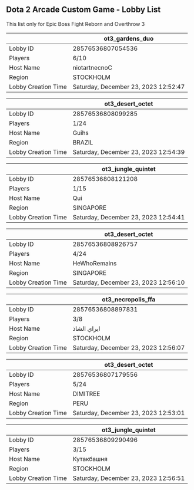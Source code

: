 ## Dota 2 Arcade Custom Game - Lobby List

This list only for Epic Boss Fight Reborn and Overthrow 3

|  | ot3_gardens_duo |
| ------ | ------ |
| Lobby ID | 28576536807054536 |
| Players | 6/10 |
| Host Name | niotartnecnoC |
| Region | STOCKHOLM |
| Lobby Creation Time | Saturday, December 23, 2023 12:52:47 |


|  | ot3_desert_octet |
| ------ | ------ |
| Lobby ID | 28576536808099285 |
| Players | 1/24 |
| Host Name | Guihs |
| Region | BRAZIL |
| Lobby Creation Time | Saturday, December 23, 2023 12:54:39 |


|  | ot3_jungle_quintet |
| ------ | ------ |
| Lobby ID | 28576536808121208 |
| Players | 1/15 |
| Host Name | Qui |
| Region | SINGAPORE |
| Lobby Creation Time | Saturday, December 23, 2023 12:54:41 |


|  | ot3_desert_octet |
| ------ | ------ |
| Lobby ID | 28576536808926757 |
| Players | 4/24 |
| Host Name | HeWhoRemains |
| Region | SINGAPORE |
| Lobby Creation Time | Saturday, December 23, 2023 12:56:10 |


|  | ot3_necropolis_ffa |
| ------ | ------ |
| Lobby ID | 28576536808897831 |
| Players | 3/8 |
| Host Name | ايراي الشاذ |
| Region | STOCKHOLM |
| Lobby Creation Time | Saturday, December 23, 2023 12:56:07 |


|  | ot3_desert_octet |
| ------ | ------ |
| Lobby ID | 28576536807179556 |
| Players | 5/24 |
| Host Name | DIMITREE |
| Region | PERU |
| Lobby Creation Time | Saturday, December 23, 2023 12:53:01 |


|  | ot3_jungle_quintet |
| ------ | ------ |
| Lobby ID | 28576536809290496 |
| Players | 3/15 |
| Host Name | Кутакбашня |
| Region | STOCKHOLM |
| Lobby Creation Time | Saturday, December 23, 2023 12:56:51 |


